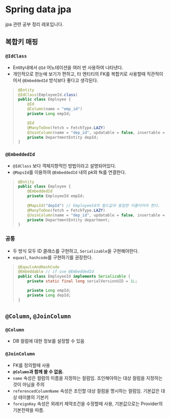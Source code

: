 # Spring data jpa

jpa 관련 공부 정리 레포입니다.

## 복합키 매핑

### `@IdClass`

- Entity내에서 `@Id` 어노테이션을 여러 번 사용하여 나타낸다.
- 개인적으로 한눈에 보기가 편하고, 타 엔티티의 FK를 복합키로 사용할때 직관적이어서 `@EmbeddedId` 방식보다 좋다고 생각된다. 

> ```java
> @Entity
> @IdClass(EmployeeId.class)
> public class Employee {
>     @Id
>     @Column(name = "emp_id")
>     private Long empId;
> 
>     @Id
>     @ManyToOne(fetch = FetchType.LAZY)
>     @JoinColumn(name = "dep_id", updatable = false, insertable = false)
>     private DepartmentEntity depId;
> }
> ```

### `@EmbeddedId`

- `@IdClass` 보다 객체지향적인 방법이라고 설명되어있다.
- `@MapsId`를 이용하여 `@EmbeddedId` 내의 pk와 fk를 연결한다.

> ```java
> @Entity
> public class Employee {
>     @EmbeddedId
>     private EmployeeId empId;
>     
>     @MapsId("depId") // EmployeeId의 필드값과 동일한 이름이어야 한다.
>     @ManyToOne(fetch = FetchType.LAZY)
>     @JoinColumn(name = "dep_id", updatable = false, insertable = false)
>     private DepartmentEntity department;
> }
> ```

### 공통

- 두 방식 모두 ID 클래스를 구현하고, `Serializable`을 구현해야한다. 
- `equasl`, `hashcode`를 구현하기를 권장한다. 

> ```java
> @EqaulsAndHashCode
> @Embeddable // if use @EmbeddedId
> public class EmployeeId implements Serializable {
>     private static final long serialVersionUID = 1L;
> 
>     private Long empId;
>     private Long depId;
> }
> ```

## `@Column`, `@JoinColumn`

### `@Column`

- DB 컬럼에 대한 정보를 설정할 수 있음

### `@JoinColumn`

- FK를 정의할때 사용
- **`@Column`과 함께 쓸 수 없음.**
- `name` 속성은 컬럼의 이름을 지정하는 컬럼임. 조인해야하는 대상 컬럼을 지정하는것이 아님을 주의
- `referencedColumnName` 속성은 조인할 대상 컬럼을 명시하는 컬럼임. 기본값은 대상 테이블의 기본키
- `foreignKey` 속성은 외래키 제약조건을 수정할때 사용, 기본값으로는 Provider의 기본전략을 따름.